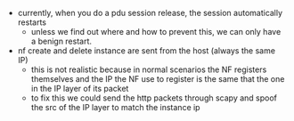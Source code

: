 - currently, when you do a pdu session release, the session automatically restarts 
    - unless we find out where and how to prevent this, we can only have a benign restart.
- nf create and delete instance are sent from the host (always the same IP)
    - this is not realistic because in normal scenarios the NF registers themselves and the IP the NF use to register is the same that the one in the IP layer of its packet
    - to fix this we could send the http packets through scapy and spoof the src of the IP layer to match the instance ip 